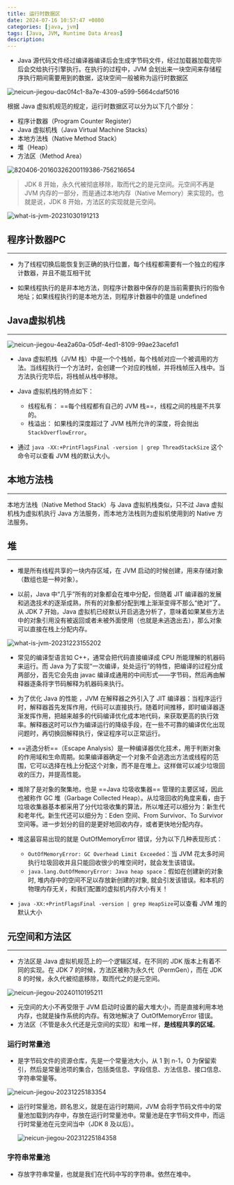 ```yaml
---
title: 运行时数据区
date: 2024-07-16 10:57:47 +0800
categories: [java, jvm]
tags: [Java, JVM, Runtime Data Areas]
description: 
---
```

- Java 源代码文件经过编译器编译后会生成字节码文件，经过加载器加载完毕后会交给执行引擎执行。在执行的过程中，JVM 会划出来一块空间来存储程序执行期间需要用到的数据，这块空间一般被称为运行时数据区

![neicun-jiegou-dac0f4c1-8a7e-4309-a599-5664cdaf5016](/assets/media/pictures/java/运行时数据区.assets/neicun-jiegou-dac0f4c1-8a7e-4309-a599-5664cdaf5016.png)

根据 Java 虚拟机规范的规定，运行时数据区可以分为以下几个部分：

- 程序计数器（Program Counter Register）
- Java 虚拟机栈（Java Virtual Machine Stacks）
- 本地方法栈（Native Method Stack）
- 堆（Heap）
- 方法区（Method Area）

![820406-20160326200119386-756216654](/assets/media/pictures/java/运行时数据区.assets/820406-20160326200119386-756216654.jpg)

>JDK 8 开始，永久代被彻底移除，取而代之的是元空间。元空间不再是 JVM 内存的一部分，而是通过本地内存（Native Memory）来实现的。也就是说，JDK 8 开始，方法区的实现就是元空间。

![what-is-jvm-20231030191213](/assets/media/pictures/java/运行时数据区.assets/what-is-jvm-20231030191213.png)

## 程序计数器PC

------

- 为了线程切换后能恢复到正确的执行位置，每个线程都需要有一个独立的程序计数器，并且不能互相干扰

- 如果线程执行的是非本地方法，则程序计数器中保存的是当前需要执行的指令地址；如果线程执行的是本地方法，则程序计数器中的值是 undefined

## Java虚拟机栈

------

![neicun-jiegou-4ea2a60a-05df-4ed1-8109-99ae23acefd1](/assets/media/pictures/java/运行时数据区.assets/neicun-jiegou-4ea2a60a-05df-4ed1-8109-99ae23acefd1.png)

- Java 虚拟机栈（JVM 栈）中是一个个栈帧，每个栈帧对应一个被调用的方法。当线程执行一个方法时，会创建一个对应的栈帧，并将栈帧压入栈中。当方法执行完毕后，将栈帧从栈中移除。

- Java 虚拟机栈的特点如下：
  - 线程私有： ==每个线程都有自己的 JVM 栈==，线程之间的栈是不共享的。
  - 栈溢出： 如果栈的深度超过了 JVM 栈所允许的深度，将会抛出 `StackOverflowError`。

- 通过 `java -XX:+PrintFlagsFinal -version | grep ThreadStackSize` 这个命令可以查看 JVM 栈的默认大小。

## 本地方法栈

------

本地方法栈（Native Method Stack）与 Java 虚拟机栈类似，只不过 Java 虚拟机栈为虚拟机执行 Java 方法服务，而本地方法栈则为虚拟机使用到的 Native 方法服务。

## 堆

------

- 堆是所有线程共享的一块内存区域，在 JVM 启动的时候创建，用来存储对象（数组也是一种对象）。

- 以前，Java 中“几乎”所有的对象都会在堆中分配，但随着 JIT 编译器的发展和逃逸技术的逐渐成熟，所有的对象都分配到堆上渐渐变得不那么“绝对”了。从 JDK 7 开始，Java 虚拟机已经默认开启逃逸分析了，意味着如果某些方法中的对象引用没有被返回或者未被外面使用（也就是未逃逸出去），那么对象可以直接在栈上分配内存。

![what-is-jvm-20231223155202](/assets/media/pictures/java/运行时数据区.assets/what-is-jvm-20231223155202-1721135765031-7.png)

- 常见的编译型语言如 C++，通常会把代码直接编译成 CPU 所能理解的机器码来运行。而 Java  为了实现“一次编译，处处运行”的特性，把编译的过程分成两部分，首先它会先由 javac  编译成通用的中间形式——字节码，然后再由解释器逐条将字节码解释为机器码来执行。
- 为了优化 Java 的性能 ，JVM 在解释器之外引入了 JIT  编译器：当程序运行时，解释器首先发挥作用，代码可以直接执行。随着时间推移，即时编译器逐渐发挥作用，把越来越多的代码编译优化成本地代码，来获取更高的执行效率。解释器这时可以作为编译运行的降级手段，在一些不可靠的编译优化出现问题时，再切换回解释执行，保证程序可以正常运行。
- ==逃逸分析==（Escape Analysis）是一种编译器优化技术，用于判断对象的作用域和生命周期。如果编译器确定一个对象不会逃逸出方法或线程的范围，它可以选择在栈上分配这个对象，而不是在堆上。这样做可以减少垃圾回收的压力，并提高性能。

- 堆除了是对象的聚集地，也是 ==Java 垃圾收集器== 管理的主要区域，因此也被称作 GC 堆（Garbage Collected  Heap）。从垃圾回收的角度来看，由于垃圾收集器基本都采用了分代垃圾收集的算法，所以堆还可以细分为：新生代和老年代。新生代还可以细分为：Eden 空间、From Survivor、To Survivor 空间等。进一步划分的目的是更好地回收内存，或者更快地分配内存。
- 堆这最容易出现的就是 OutOfMemoryError 错误，分为以下几种表现形式：
  - `OutOfMemoryError: GC Overhead Limit Exceeded`：当 JVM 花太多时间执行垃圾回收并且只能回收很少的堆空间时，就会发生该错误。
  - `java.lang.OutOfMemoryError: Java heap space`：假如在创建新的对象时, 堆内存中的空间不足以存放新创建的对象, 就会引发该错误。和本机的物理内存无关，和我们配置的虚拟机内存大小有关！
- `java -XX:+PrintFlagsFinal -version | grep HeapSize`可以查看 JVM 堆的默认大小

## 元空间和方法区

------

- 方法区是 Java 虚拟机规范上的一个逻辑区域，在不同的 JDK 版本上有着不同的实现。在 JDK 7 的时候，方法区被称为永久代（PermGen），而在 JDK 8 的时候，永久代被彻底移除，取而代之的是元空间。

![neicun-jiegou-20240110195211](/assets/media/pictures/java/运行时数据区.assets/neicun-jiegou-20240110195211.png)

- 元空间的大小不再受限于 JVM 启动时设置的最大堆大小，而是直接利用本地内存，也就是操作系统的内存。有效地解决了 OutOfMemoryError 错误。
- 方法区（不管是永久代还是元空间的实现）和堆一样，**是线程共享的区域**。

### 运行时常量池

- 是字节码文件的资源仓库，先是一个常量池大小，从 1 到 n-1，0 为保留索引，然后是常量池项的集合，包括类信息、字段信息、方法信息、接口信息、字符串常量等。

![neicun-jiegou-20231225183354](/assets/media/pictures/java/运行时数据区.assets/neicun-jiegou-20231225183354.png)

- 运行时常量池，顾名思义，就是在运行时期间，JVM 会将字节码文件中的常量池加载到内存中，存放在运行时常量池中。常量池是在字节码文件中，而运行时常量池在元空间当中（JDK 8 及以后）。

  ![neicun-jiegou-20231225184358](/assets/media/pictures/java/运行时数据区.assets/neicun-jiegou-20231225184358.png)

### 字符串常量池

- 存放字符串常量，也就是我们在代码中写的字符串。依然在堆中。

